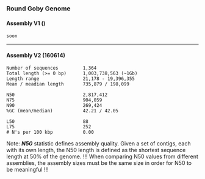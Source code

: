 ### Round Goby Genome

#### Assembly V1 ()

```HPC
soon
```

___

#### Assembly V2 (160614)

```
Number of sequences         1,364        
Total length (>= 0 bp)      1,003,738,563 (~1Gb)
Length range                21,178 - 19,396,355
Mean / meadian length       735,879 / 198,099

N50                         2,817,412
N75                         904,059
N90                         269,424
%GC (mean/median)           42.21 / 42.05      

L50                         88          
L75                         252         
# N's per 100 kbp           0.00 
```

Note:
***N50*** statistic defines assembly quality. Given a set of contigs, each with its own length, the N50 length is defined as the shortest sequence length at 50% of the genome. !!! When comparing N50 values from different assemblies, the assembly sizes must be the same size in order for N50 to be meaningful !!!
